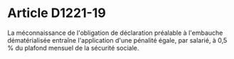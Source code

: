 # Article D1221-19

<div align="left">
  La méconnaissance de l'obligation de déclaration préalable à l'embauche dématérialisée entraîne l'application d'une pénalité égale, par salarié, à 0,5 % du plafond mensuel de la sécurité sociale.